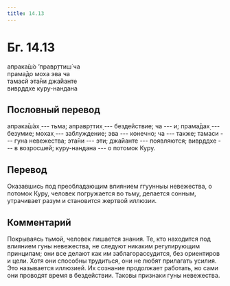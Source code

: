 ```yaml
---
title: 14.13
---
```


# Бг. 14.13
апрака̄ш́о ’правр̣ттиш́ ча<br/>
прама̄до моха эва ча<br/>
тамасй эта̄ни джа̄йанте<br/>
вивр̣ддхе куру-нандана
## Пословный перевод

апрака̄ш́ах̣ --- тьма; аправр̣ттих̣ --- бездействие; ча --- и; прама̄дах̣ ---
безумие; мохах̣ --- заблуждение; эва --- конечно; ча --- также; тамаси
--- гуна невежества; эта̄ни --- эти; джа̄йанте --- появляются; вивр̣ддхе
--- в возросшей; куру-нандана --- о потомок Куру.

## Перевод

Оказавшись под преобладающим влиянием ггуунныы невежества, о потомок
Куру, человек погружается во тьму, делается сонным, утрачивает разум и
становится жертвой иллюзии.

## Комментарий

Покрываясь тьмой, человек лишается знания. Те, кто находится под
влиянием гуны невежества, не следуют никаким регулирующим принципам; они
все делают как им заблагорассудится, без ориентиров и цели. Хотя они
способны трудиться, они не любят прилагать усилия. Это называется
иллюзией. Их сознание продолжает работать, но сами они проводят время в
бездействии. Таковы признаки гуны невежества.
